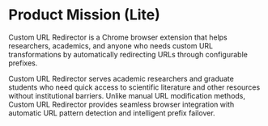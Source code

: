 # Product Mission (Lite)

Custom URL Redirector is a Chrome browser extension that helps researchers, academics, and anyone who needs custom URL transformations by automatically redirecting URLs through configurable prefixes.

Custom URL Redirector serves academic researchers and graduate students who need quick access to scientific literature and other resources without institutional barriers. Unlike manual URL modification methods, Custom URL Redirector provides seamless browser integration with automatic URL pattern detection and intelligent prefix failover.
